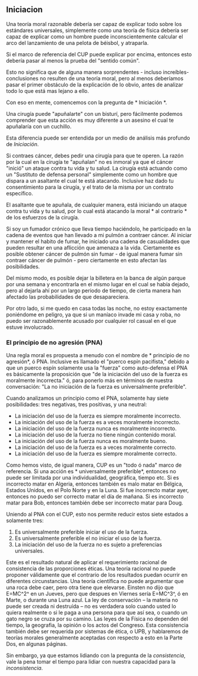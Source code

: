 ## Iniciacion

Una teoría moral razonable debería ser capaz de explicar todo sobre los estándares universales, simplemente como una teoría de física debería ser capaz de explicar como un hombre puede inconscientemente calcular el arco del lanzamiento de una pelota de béisbol, y atraparla.

Si el marco de referencia del CUP puede explicar por encima, entonces esto debería pasar al menos la prueba del "sentido común".

Esto no significa que de alguna manera sorprendentes - incluso increíbles- conclusiones no resulten de una teoría moral, pero al menos deberíamos pasar el primer obstáculo de la explicación de lo obvio, antes de analizar todo lo que está mas lejano a ello.

Con eso en mente, comencemos con la pregunta de * Iniciación *.

Una cirugía puede "apuñalarte" con un bisturí, pero fácilmente podemos comprender que esta acción es muy diferente a un asesino el cual te apuñalaría con un cuchillo.

Esta diferencia puede ser entendida por un medio de análisis más profundo de *Iniciación*.

Si contraes cáncer, debes pedir una cirugía para que te operen. La razón por la cual en la cirugía te "apuñalan" no es inmoral ya que el cáncer "inició" un ataque contra tu vida y tu salud. La cirugía está actuando como un "Sustituto de defensa personal" simplemente como un hombre que dispara a un asaltante el cual te está atacando. Inclusive haz dado tu consentimiento para la cirugía, y el trato de la misma por un contrato específico.

El asaltante que te apuñala, de cualquier manera, está iniciando un ataque contra tu vida y tu salud, por lo cual está atacando la moral * al contrario * de los esfuerzos de la cirugía.

Si soy un fumador crónico que lleva tiempo haciéndolo, he participado en la cadena de eventos que han llevado a mi pulmón a contraer cáncer. Al iniciar y mantener el habito de fumar, he iniciado una cadena de casualidades que pueden resultar en una aflicción que amenaza a la vida. Ciertamente es posible obtener cáncer de pulmón sin fumar - de igual manera fumar sin contraer cáncer de pulmón - pero ciertamente en esto afectan las posibilidades.

Del mismo modo, es posible dejar la billetera en la banca de algún parque por una semana y encontrarla en el mismo lugar en el cual se había dejado, pero al dejarla ahí por un largo periodo de tiempo, de cierta manera han afectado las probabilidades de que desapareciera.

Por otro lado, si me quedo en casa todas las noche, no estoy exactamente poniéndome en peligro, ya que si un maníaco invade mi casa y roba, no puedo ser razonablemente acusado por cualquier rol casual en el que estuve involucrado.

### El principio de no agresión (PNA)

Una regla moral es propuesta a menudo con el nombre de * principio de no agresión*, ó PNA. Inclusive es llamado el "puerco espín pacifista," debido a que un puerco espín solamente usa la "fuerza" como auto-defensa el PNA es básicamente la proposición que "de la iniciación del uso de la fuerza es moralmente incorrecta." ó, para ponerlo más en términos de nuestra conversación: "La no iniciación de la fuerza es universalmente preferible".

Cuando analizamos un principio como el PNA, solamente hay siete posibilidades: tres negativas, tres positivas, y una neutral:

- La iniciación del uso de la fuerza es siempre moralmente incorrecto.
- La iniciación del uso de la fuerza es a veces moralmente incorrecto.
- La iniciación del uso de la fuerza nunca es moralmente incorrecto.
- La iniciación del uso de la fuerza no tiene ningún contenido moral.
- La iniciación del uso de la fuerza nunca es moralmente bueno.
- La iniciación del uso de la fuerza es a veces moralmente correcto.
- La iniciación del uso de la fuerza es siempre moralmente correcto.

Como hemos visto, de igual manera, CUP es un "todo ó nada" marco de referencia. Si una acción es * universalmente preferible*, entonces no puede ser limitada por una individualidad, geográfica, tiempo etc. Si es incorrecto matar en Algeria, entonces también es malo matar en Bélgica, Estados Unidos, en el Polo Norte y en la Luna. Si fue incorrecto matar ayer, entonces no puedo ser correcto matar el día de mañana. Si es incorrecto matar para Bob, entonces también debe ser incorrecto matar para Doug.

Uniendo al PNA con el CUP, esto nos permite reducir estos siete estados a solamente tres:

1. Es universalmente preferible iniciar el uso de la fuerza.
2. Es universalmente preferible el no iniciar el uso de la fuerza.
3. La iniciación del uso de la fuerza no es sujeto a preferencias universales.

Este es el resultado natural de aplicar el requerimiento racional de consistencia de las proporciones éticas. Una teoría racional no puede proponer válidamente que el contrario de los resultados puedan ocurrir en diferentes circunstancias. Una teoría científica no puede argumentar que una roca debe caer, pero otra tiene que elevarse. Einsten no dijo que E=MC^2^ en un Jueves, pero que despues en Viernes sería E=MC^3^, ó en Marte, o durante una Luna azul. La ley de conservación – la materia no puede ser creada ni destruída – no es verdadera solo cuando usted lo quiera realmente o si le paga a una persona para que así sea, o cuando un gato negro se cruza por su camino. Las leyes de la Física no dependen del tiempo, la geografia, la opinión o los actos del Congreso. Esta consistencia también debe ser requerida por sistemas de ética, o UPB, y hablaremos de teorías morales generalmente aceptadas con respecto a esto en la Parte Dos, en algunas páginas.

Sin embargo, ya que estamos lidiando con la pregunta de la *consistencia*, vale la pena tomar el tiempo para lidiar con nuestra capacidad para la *inconsistencia*.